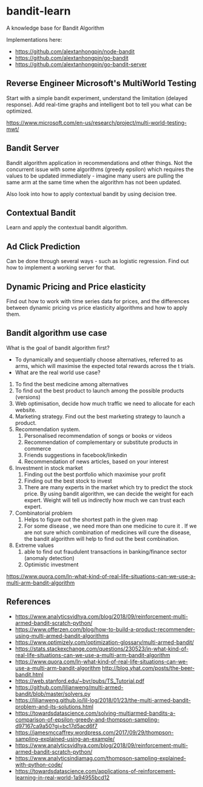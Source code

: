 # bandit-learn
A knowledge base for Bandit Algorithm

Implementations here:

- https://github.com/alextanhongpin/node-bandit
- https://github.com/alextanhongpin/go-bandit
- https://github.com/alextanhongpin/go-bandit-server

## Reverse Engineer Microsoft's MultiWorld Testing

Start with a simple bandit experiment, understand the limitation (delayed response). Add real-time graphs and intelligent bot to tell you what can be optimized.

https://www.microsoft.com/en-us/research/project/multi-world-testing-mwt/


## Bandit Server

Bandit algorithm application in recommendations and other things. Not the concurrent issue with some algorithms (greedy epsilon) which requires the values to be updated immediately - imagine many users are pulling the same arm at the same time when the algorithm has not been updated.

Also look into how to apply contextual bandit by using decision tree.

## Contextual Bandit

Learn and apply the contextual bandit algorithm.


## Ad Click Prediction

Can be done through several ways - such as logistic regression. Find out how to implement a working server for that.

## Dynamic Pricing and Price elasticity

Find out how to work with time series data for prices, and the differences between dynamic pricing vs price elasticity algorithms and how to apply them.


## Bandit algorithm use case

What is the goal of bandit algorithm first?
- To dynamically and sequentially choose alternatives, referred to as arms, which will maximise the expected total rewards across the t trials.
- What are the real world use case?
1. To find the best medicine among alternatives
2. To find out the best product to launch among the possible products (versions)
3. Web optimisation, decide how much traffic we need to allocate for each website.
4. Marketing strategy. Find out the best marketing strategy to launch a product.
5. Recommendation system.
    1. Personalised recommendation of songs or books or videos
    2. Recommendation of complementary or substitute products in commerce
    3. Friends suggestions in facebook/linkedin
    4. Recommendation of news articles, based on your interest
6. Investment in stock market
    1. Finding out the best portfolio which maximise your profit
    2. Finding out the best stock to invest
    3. There are many experts in the market which try to predict the stock price. By using bandit algorithm, we can decide the weight for each expert. Weight will tell us indirectly how much we can trust each expert.
7. Combinatorial problem
    1. Helps to figure out the shortest path in the given map
    2. For some disease , we need more than one medicine to cure it . If we are not sure which combination of medicines will cure the disease, the bandit algorithm will help to find out the best combination.
8. Extreme values 
    1. able to find out fraudulent transactions in banking/finance sector (anomaly detection)
    2. Optimistic investment

https://www.quora.com/In-what-kind-of-real-life-situations-can-we-use-a-multi-arm-bandit-algorithm


## References
- https://www.analyticsvidhya.com/blog/2018/09/reinforcement-multi-armed-bandit-scratch-python/
- https://www.offerzen.com/blog/how-to-build-a-product-recommender-using-multi-armed-bandit-algorithms
- https://www.optimizely.com/optimization-glossary/multi-armed-bandit/
- https://stats.stackexchange.com/questions/230523/in-what-kind-of-real-life-situations-can-we-use-a-multi-arm-bandit-algorithm
- https://www.quora.com/In-what-kind-of-real-life-situations-can-we-use-a-multi-arm-bandit-algorithm
http://blog.yhat.com/posts/the-beer-bandit.html
- https://web.stanford.edu/~bvr/pubs/TS_Tutorial.pdf
- https://github.com/lilianweng/multi-armed-bandit/blob/master/solvers.py
- https://lilianweng.github.io/lil-log/2018/01/23/the-multi-armed-bandit-problem-and-its-solutions.html
- https://towardsdatascience.com/solving-multiarmed-bandits-a-comparison-of-epsilon-greedy-and-thompson-sampling-d97167ca9a50?gi=bc17d5acd6f7
- https://jamesmccaffrey.wordpress.com/2017/09/29/thompson-sampling-explained-using-an-example/
- https://www.analyticsvidhya.com/blog/2018/09/reinforcement-multi-armed-bandit-scratch-python/
- https://www.analyticsindiamag.com/thompson-sampling-explained-with-python-code/
- https://towardsdatascience.com/applications-of-reinforcement-learning-in-real-world-1a94955bcd12
